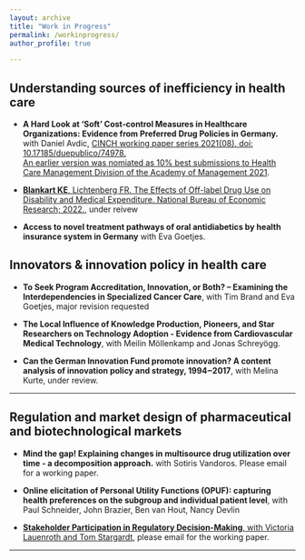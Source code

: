 ```yaml
---
layout: archive
title: "Work in Progress"
permalink: /workinprogress/
author_profile: true

---
```


## Understanding sources of inefficiency in health care

- **A Hard Look at ‘Soft’ Cost‐control Measures in Healthcare Organizations: Evidence from Preferred Drug Policies in Germany.** with Daniel Avdic, [CINCH working paper series 2021(08). doi: 10.17185/duepublico/74978.](https://duepublico2.uni-due.dereceive/duepublico_mods_00074978)  
  [An earlier version was nomiated as 10% best submissions to Health Care Management Division of the Academy of Management 2021](https://ideas.repec.org/p/ajt/wcinch/74978.html).
  
- [**Blankart KE**, Lichtenberg FR. The Effects of Off-label Drug Use on Disability and Medical Expenditure. National Bureau of Economic Research; 2022.](https://www.nber.org/papers/w30440), under reivew

- **Access to novel treatment pathways of oral antidiabetics by health insurance system in Germany** with Eva Goetjes.

## Innovators & innovation policy in health care


- **To Seek Program Accreditation, Innovation, or Both? – Examining the Interdependencies in Specialized Cancer Care**, with Tim Brand and Eva Goetjes, major revision requested

- **The Local Influence of Knowledge Production, Pioneers, and Star Researchers on Technology Adoption - Evidence from Cardiovascular Medical Technology**, with Meilin Möllenkamp and Jonas Schreyögg.

- **Can the German Innovation Fund promote innovation? A content analysis of innovation policy and strategy, 1994‒2017**, with Melina Kurte, under review.  


- - -


## Regulation and market design of pharmaceutical and biotechnological markets 

- **Mind the gap! Explaining changes in multisource drug utilization over time - a decomposition approach.** with Sotiris Vandoros. Please email for a working paper.

- **Online elicitation of Personal Utility Functions (OPUF): capturing health preferences on the subgroup and individual patient level**, with Paul Schneider, John Brazier, Ben van Hout, Nancy Devlin

- [**Stakeholder Participation in Regulatory Decision-Making**, with Victoria Lauenroth and Tom Stargardt](https://journals.aom.org/doi/10.5465/AMBPP.2018.11748abstract), please email for the working paper.


- - -



